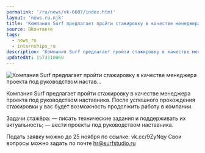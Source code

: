 ```yaml
---
permalink: '/ru/news/vk-6607/index.html'
layout: 'news.ru.njk'
title: 'Компания Surf предлагает пройти стажировку в качестве менеджера проекта под руководством настав'
source: ВКонтакте
tags:
  - news_ru
  - internships_ru
description: 'Компания Surf предлагает пройти стажировку в качестве менеджера проекта под руководством настав…'
updatedAt: 1573110060
---
```

![Компания Surf предлагает пройти стажировку в качестве менеджера проекта под руководством настав…](https://sun9-49.userapi.com/impf/c857336/v857336259/3bb75/yAnDTUkUASw.jpg?size=1280x720&quality=96&proxy=1&sign=c598418f9e84338876972f916ad7e66a&c_uniq_tag=KfVJ5-7t5_IaR1ypyf2yGFPKChh_X6ZCXLEZXQbnCNM&type=album)

Компания Surf предлагает пройти стажировку в качестве менеджера проекта под руководством наставника. После успешного прохождения стажировки у вас будет возможность продолжить работу в компании.

Задачи стажёра:
— писать технические задания и поддерживать их актуальность;
— вести проекты под руководством наставника.

Подать заявку можно до 25 ноября по ссылке: vk.cc/9ZyNqy
Свои вопросы можно задать по почте hr@surfstudio.ru
